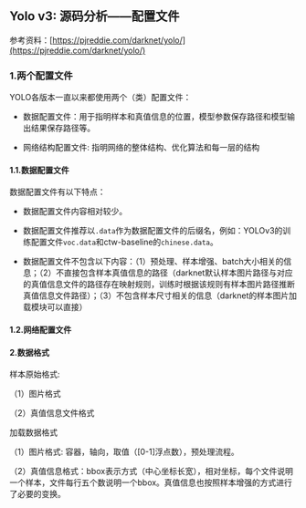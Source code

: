 ## Yolo v3: 源码分析——配置文件

参考资料：[https://pjreddie.com/darknet/yolo/](https://pjreddie.com/darknet/yolo/)

### 1.两个配置文件

YOLO各版本一直以来都使用两个（类）配置文件：

- 数据配置文件：用于指明样本和真值信息的位置，模型参数保存路径和模型输出结果保存路径等。

- 网络结构配置文件: 指明网络的整体结构、优化算法和每一层的结构

#### 1.1.数据配置文件

数据配置文件有以下特点：

- 数据配置文件内容相对较少。

- 数据配置文件推荐以`.data`作为数据配置文件的后缀名，例如：YOLOv3的训练配置文件`voc.data`和ctw-baseline的`chinese.data`。

- 数据配置文件不包含以下内容：（1）预处理、样本增强、batch大小相关的信息；（2）不直接包含样本真值信息的路径（darknet默认样本图片路径与对应的真值信息文件的路径存在映射规则，训练时根据该规则有样本图片路径推断真值信息文件路径）；（3）不包含样本尺寸相关的信息（darknet的样本图片加载模块可以直接）


#### 1.2.网络配置文件

#### 2.数据格式

样本原始格式:

（1）图片格式

（2）真值信息文件格式

加载数据格式

（1）图片格式: 容器，轴向，取值（[0-1]浮点数），预处理流程。

（2）真值信息格式：bbox表示方式（中心坐标长宽），相对坐标，每个文件说明一个样本，文件每行五个数说明一个bbox。真值信息也按照样本增强的方式进行了必要的变换。

